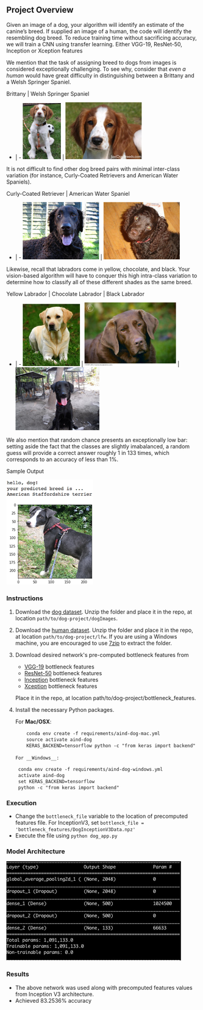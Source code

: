
[//]: # (Image References)

[image1]: ./images/sample_dog_output.png "Sample Output"
[image2]: ./images/vgg16_model.png "VGG-16 Model Keras Layers"
[image3]: ./images/vgg16_model_draw.png "VGG16 Model Figure"


## Project Overview

Given an image of a dog, your algorithm will identify an estimate of the canine’s breed.  If supplied an image of a human, the code will identify the resembling dog breed.
To reduce training time without sacrificing accuracy, we will train a CNN using transfer learning. Either VGG-19, ResNet-50, Inception or Xception features

We mention that the task of assigning breed to dogs from images is considered exceptionally challenging.  To see why, consider that *even a human* would have great difficulty in distinguishing between a Brittany and a Welsh Springer Spaniel.

Brittany | Welsh Springer Spaniel
- | -
<img src="images/Brittany_02625.jpg" width="100"> | <img src="images/Welsh_springer_spaniel_08203.jpg" width="200">

It is not difficult to find other dog breed pairs with minimal inter-class variation (for instance, Curly-Coated Retrievers and American Water Spaniels).

Curly-Coated Retriever | American Water Spaniel
- | -
<img src="images/Curly-coated_retriever_03896.jpg" width="200"> | <img src="images/American_water_spaniel_00648.jpg" width="200">


Likewise, recall that labradors come in yellow, chocolate, and black.  Your vision-based algorithm will have to conquer this high intra-class variation to determine how to classify all of these different shades as the same breed.

Yellow Labrador | Chocolate Labrador | Black Labrador
- | -
<img src="images/Labrador_retriever_06457.jpg" width="150"> | <img src="images/Labrador_retriever_06455.jpg" width="240"> | <img src="images/Labrador_retriever_06449.jpg" width="220">

We also mention that random chance presents an exceptionally low bar: setting aside the fact that the classes are slightly imabalanced, a random guess will provide a correct answer roughly 1 in 133 times, which corresponds to an accuracy of less than 1%.

Sample Output

![Sample Output][image1]

### Instructions

1. Download the [dog dataset](https://s3-us-west-1.amazonaws.com/udacity-aind/dog-project/dogImages.zip).  Unzip the folder and place it in the repo, at location `path/to/dog-project/dogImages`.
2. Download the [human dataset](http://vis-www.cs.umass.edu/lfw/lfw.tgz).  Unzip the folder and place it in the repo, at location `path/to/dog-project/lfw`.  If you are using a Windows machine, you are encouraged to use [7zip](http://www.7-zip.org/) to extract the folder.
3. Download desired network's pre-computed bottleneck features from
    - [VGG-19](https://s3-us-west-1.amazonaws.com/udacity-aind/dog-project/DogVGG19Data.npz) bottleneck features
    - [ResNet-50](https://s3-us-west-1.amazonaws.com/udacity-aind/dog-project/DogResnet50Data.npz) bottleneck features
    - [Inception](https://s3-us-west-1.amazonaws.com/udacity-aind/dog-project/DogInceptionV3Data.npz) bottleneck features
    - [Xception](https://s3-us-west-1.amazonaws.com/udacity-aind/dog-project/DogXceptionData.npz) bottleneck features

    Place it in the repo, at location path/to/dog-project/bottleneck_features.

4. Install the necessary Python packages.

	For __Mac/OSX__:
	```
		conda env create -f requirements/aind-dog-mac.yml
		source activate aind-dog
		KERAS_BACKEND=tensorflow python -c "from keras import backend"

	For __Windows__:
	```
		conda env create -f requirements/aind-dog-windows.yml
		activate aind-dog
		set KERAS_BACKEND=tensorflow
		python -c "from keras import backend"

### Execution

   * Change the `bottleneck_file` variable to the location of precomputed features file. For InceptionV3, set `bottlenck_file = 'bottleneck_features/DogInceptionV3Data.npz'`
   * Execute the file using `python dog_app.py`


### Model Architecture

![Sample CNN](images/sample_cnn.jpg)

### Results

  * The above network was used along with precomputed features values from Inception V3 architecture.
  * Achieved 83.2536% accuracy